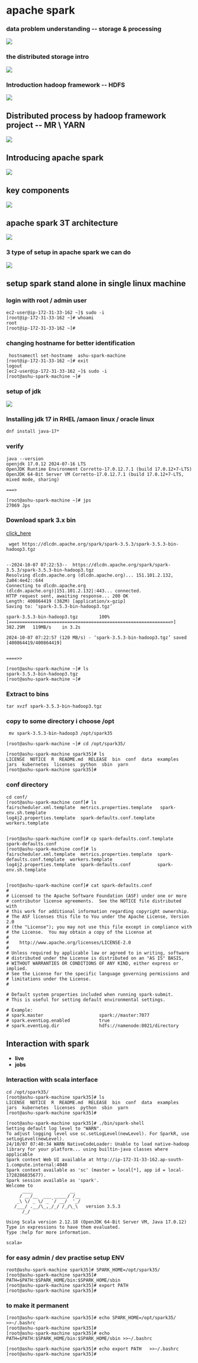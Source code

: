 # apache spark 

### data problem understanding -- storage & processing 

<img src="datapr1.png">

### the distributed storage intro 

<img src="st1.png">

### Introduction hadoop framework -- HDFS 

<img src="hdfs1.png">

## Distributed process by hadoop framework project -- MR \ YARN 

<img src="mr.png">

## Introducing apache spark 

<img src="spark1.png">

## key components 

<img src="spark2.png">

## apache spark 3T architecture 

<img src="spark3t.png">

### 3 type of setup in apache spark we can do 

<img src="sparksetup.png">

## setup spark stand alone in single linux machine 

### login with root / admin user 

```
ec2-user@ip-172-31-33-162 ~]$ sudo -i
[root@ip-172-31-33-162 ~]# whoami
root
[root@ip-172-31-33-162 ~]# 

```

### changing hostname for better identification 

```
 hostnamectl set-hostname  ashu-spark-machine 
[root@ip-172-31-33-162 ~]# exit
logout
[ec2-user@ip-172-31-33-162 ~]$ sudo -i
[root@ashu-spark-machine ~]# 

```
### setup of jdk 

<img src="setupjdk.png">

### Installing jdk 17 in RHEL /amaon linux / oracle linux 

```
dnf install java-17*

```

### verify 

```
java --version 
openjdk 17.0.12 2024-07-16 LTS
OpenJDK Runtime Environment Corretto-17.0.12.7.1 (build 17.0.12+7-LTS)
OpenJDK 64-Bit Server VM Corretto-17.0.12.7.1 (build 17.0.12+7-LTS, mixed mode, sharing)

===>

[root@ashu-spark-machine ~]# jps
27069 Jps

```

### Download spark 3.x bin 

[click_here](https://spark.apache.org/downloads.html)

```
 wget https://dlcdn.apache.org/spark/spark-3.5.3/spark-3.5.3-bin-hadoop3.tgz


--2024-10-07 07:22:53--  https://dlcdn.apache.org/spark/spark-3.5.3/spark-3.5.3-bin-hadoop3.tgz
Resolving dlcdn.apache.org (dlcdn.apache.org)... 151.101.2.132, 2a04:4e42::644
Connecting to dlcdn.apache.org (dlcdn.apache.org)|151.101.2.132|:443... connected.
HTTP request sent, awaiting response... 200 OK
Length: 400864419 (382M) [application/x-gzip]
Saving to: ‘spark-3.5.3-bin-hadoop3.tgz’

spark-3.5.3-bin-hadoop3.tgz        100%[=============================================================>] 382.29M   119MB/s    in 3.2s    

2024-10-07 07:22:57 (120 MB/s) - ‘spark-3.5.3-bin-hadoop3.tgz’ saved [400864419/400864419]


====>>

[root@ashu-spark-machine ~]# ls
spark-3.5.3-bin-hadoop3.tgz
[root@ashu-spark-machine ~]# 

```

### Extract to bins

```
tar xvzf spark-3.5.3-bin-hadoop3.tgz 

```

### copy to some directory i choose /opt

```
 mv spark-3.5.3-bin-hadoop3 /opt/spark35

[root@ashu-spark-machine ~]# cd /opt/spark35/

[root@ashu-spark-machine spark35]# ls
LICENSE  NOTICE  R  README.md  RELEASE  bin  conf  data  examples  jars  kubernetes  licenses  python  sbin  yarn
[root@ashu-spark-machine spark35]# 

```

### conf directory 

```
cd conf/
[root@ashu-spark-machine conf]# ls
fairscheduler.xml.template  metrics.properties.template   spark-env.sh.template
log4j2.properties.template  spark-defaults.conf.template  workers.template


[root@ashu-spark-machine conf]# cp spark-defaults.conf.template  spark-defaults.conf
[root@ashu-spark-machine conf]# ls
fairscheduler.xml.template  metrics.properties.template  spark-defaults.conf.template  workers.template
log4j2.properties.template  spark-defaults.conf          spark-env.sh.template


[root@ashu-spark-machine conf]# cat spark-defaults.conf
#
# Licensed to the Apache Software Foundation (ASF) under one or more
# contributor license agreements.  See the NOTICE file distributed with
# this work for additional information regarding copyright ownership.
# The ASF licenses this file to You under the Apache License, Version 2.0
# (the "License"); you may not use this file except in compliance with
# the License.  You may obtain a copy of the License at
#
#    http://www.apache.org/licenses/LICENSE-2.0
#
# Unless required by applicable law or agreed to in writing, software
# distributed under the License is distributed on an "AS IS" BASIS,
# WITHOUT WARRANTIES OR CONDITIONS OF ANY KIND, either express or implied.
# See the License for the specific language governing permissions and
# limitations under the License.
#

# Default system properties included when running spark-submit.
# This is useful for setting default environmental settings.

# Example:
# spark.master                     spark://master:7077
# spark.eventLog.enabled           true
# spark.eventLog.dir               hdfs://namenode:8021/directory

```

## Interaction with spark 

- **live** 
- **jobs** 

### Interaction with scala interface 

```
cd /opt/spark35/
[root@ashu-spark-machine spark35]# ls
LICENSE  NOTICE  R  README.md  RELEASE  bin  conf  data  examples  jars  kubernetes  licenses  python  sbin  yarn
[root@ashu-spark-machine spark35]# 

[root@ashu-spark-machine spark35]# ./bin/spark-shell 
Setting default log level to "WARN".
To adjust logging level use sc.setLogLevel(newLevel). For SparkR, use setLogLevel(newLevel).
24/10/07 07:40:34 WARN NativeCodeLoader: Unable to load native-hadoop library for your platform... using builtin-java classes where applicable
Spark context Web UI available at http://ip-172-31-33-162.ap-south-1.compute.internal:4040
Spark context available as 'sc' (master = local[*], app id = local-1728286835677).
Spark session available as 'spark'.
Welcome to
      ____              __
     / __/__  ___ _____/ /__
    _\ \/ _ \/ _ `/ __/  '_/
   /___/ .__/\_,_/_/ /_/\_\   version 3.5.3
      /_/
         
Using Scala version 2.12.18 (OpenJDK 64-Bit Server VM, Java 17.0.12)
Type in expressions to have them evaluated.
Type :help for more information.

scala> 

```

### for easy admin / dev practise setup ENV 

```
root@ashu-spark-machine spark35]# SPARK_HOME=/opt/spark35/
[root@ashu-spark-machine spark35]# PATH=$PATH:$SPARK_HOME/bin:$SPARK_HOME/sbin
[root@ashu-spark-machine spark35]# export PATH 
[root@ashu-spark-machine spark35]# 

```

### to make it permanent 

```
[root@ashu-spark-machine spark35]# echo SPARK_HOME=/opt/spark35/ >>~/.bashrc 
[root@ashu-spark-machine spark35]# 
[root@ashu-spark-machine spark35]# echo PATH=$PATH:$SPARK_HOME/bin:$SPARK_HOME/sbin >>~/.bashrc 

[root@ashu-spark-machine spark35]# echo export PATH   >>~/.bashrc 
[root@ashu-spark-machine spark35]# 
```